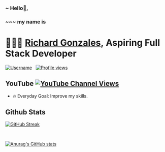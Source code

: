 
### ~ Hello👋,

### ~~~ my name is

# 🔗🔗🔗  [Richard Gonzales][website],&nbsp;Aspiring Full Stack Developer

[![Username](https://img.shields.io/badge/Username-rchadgonzales-darkgreen)][github] &nbsp; [![Profile views](https://gpvc.arturio.dev/rchadgonzales)][github]

## YouTube [![YouTube Channel Views](https://img.shields.io/youtube/channel/views/UCHPIcSFr4KbyNmsAGK20-lQ?style=flat&logo=youtube&color=FF0000)][youtube]


- 🔥 Everyday Goal: Improve my skills.
<!-- - ⚡ Fun Fact: I love gaming.
- 🪐 Ruling Planet: Saturn.
- 🔶 Favorite Food: Pizza, Hamburger, Fries. -->



## Github Stats

 [![GitHub Streak](https://github-readme-streak-stats.herokuapp.com?user=rchadgonzales&theme=hacker)](https://git.io/streak-stats) 

<!-- [![GitHub Streak](https://github-readme-streak-stats.herokuapp.com?user=rchadgonzales&theme=radical)](https://git.io/streak-stats) -->

</br>

 [![Anurag's GitHub stats](https://github-readme-stats.vercel.app/api?username=rchadgonzales&show_icons=true&title_color=20C117&text_color=20C117&icon_color=20C117&border_color=20C117&bg_color=000000)](https://github.com/anuraghazra/github-readme-stats) 

<!-- ![Anurag's GitHub stats](https://github-readme-stats.vercel.app/api?username=rchadgonzales&show_icons=true&theme=radical) -->

<!-- ![](https://komarev.com/ghpvc/?username=your-github-username) -->

<!-- [![Top Langs](https://github-readme-stats.vercel.app/api/top-langs/?username=rchadgonzales)](https://github.com/anuraghazra/github-readme-stats) -->

<!-- [![Readme Quotes](https://quotes-github-readme.vercel.app/api?type=horizontal&theme=dark)](https://github.com/piyushsuthar/github-readme-quotes) -->

<!-- ![Quote](https://github-readme-quotes.herokuapp.com/quote?theme=dark) -->

<!-- ![Quote](https://github-readme-quotes.herokuapp.com/quote?theme=dark&layout=socrates) -->

<!-- ![Quote](https://github-readme-quotes.herokuapp.com/quote?theme=dark&animation=grow_out_in) -->

<!-- ![Quote](https://github-readme-quotes.herokuapp.com/quote?theme=default&animation=default&layout=default&font=default) -->

<!-- ![Quote](https://github-readme-quotes.herokuapp.com/quote?theme=default&animation=default&layout=zues&font=default) -->



[website]: https://richardgonzales.netlify.app/
[github]: https://github.com/rchadgonzales
[facebook]: https://www.facebook.com/rchadgonzales
[twitter]: https://twitter.com/rchadgonzales
[youtube]: https://www.youtube.com/channel/UCHPIcSFr4KbyNmsAGK20-lQ
[instagram]: https://instagram.com/rchadgonzales
[linkedin]: https://linkedin.com/in/rchadgonzales




<!-- 
- 👋 Hi, I’m @rchadgonzales
- 👀 I’m interested in ...
- 🌱 I’m currently learning ...
- 💞️ I’m looking to collaborate on ...
- 📫 How to reach me ...
 -->
<!---
rchadgonzales/rchadgonzales is a ✨ special ✨ repository because its `README.md` (this file) appears on your GitHub profile.
You can click the Preview link to take a look at your changes.
--->

